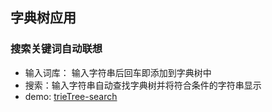 ## 字典树应用

### 搜索关键词自动联想

- 输入词库： 输入字符串后回车即添加到字典树中
- 搜索：输入字符串自动查找字典树并将符合条件的字符串显示
- demo: [trieTree-search](https://fatdoge.github.io/trieTree-search/)